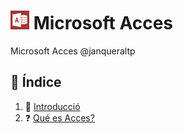 # ![image](img/Appp.png) Microsoft Acces

Microsoft Acces @janqueraltp

## 📖 Índice			
1. :bookmark_tabs: [Introducció](#id1)  
2. :question: [ Qué es Acces?](#id2) 
<div id='id1' />  
